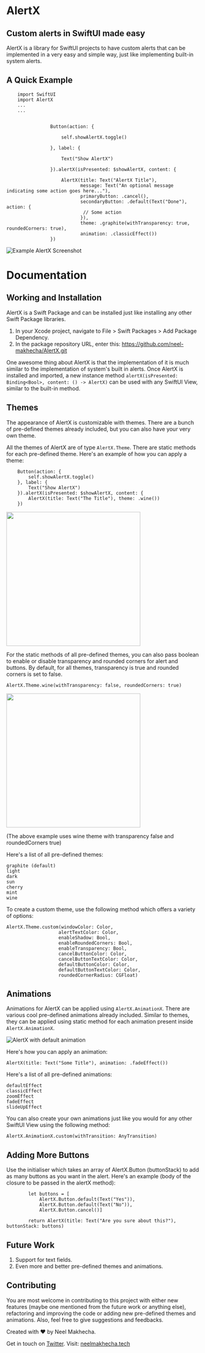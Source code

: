 # AlertX

## Custom alerts in SwiftUI made easy

AlertX is a library for SwiftUI projects to have custom alerts that can be implemented in a very easy and simple way, just like implementing built-in system alerts.

## A Quick Example


        import SwiftUI
        import AlertX
        ...
        ...
               
                    
                    Button(action: {
                        
                        self.showAlertX.toggle()
                        
                    }, label: {
                        
                        Text("Show AlertX")
                        
                    }).alertX(isPresented: $showAlertX, content: {
                        
                        AlertX(title: Text("AlertX Title"),
                               message: Text("An optional message indicating some action goes here..."),
                               primaryButton: .cancel(),
                               secondaryButton: .default(Text("Done"), action: {
                                // Some action
                               }),
                               theme: .graphite(withTransparency: true, roundedCorners: true),
                               animation: .classicEffect())
                    })
                    
        
![Example AlertX Screenshot](https://neelmakhecha.tech/assets/files/alertX_documentation_image1.gif)

# Documentation

## Working and Installation

AlertX is a Swift Package and can be installed just like installing any other Swift Package libraries.

1. In your Xcode project, navigate to File > Swift Packages > Add Package Dependency.
2. In the package repository URL, enter this: https://github.com/neel-makhecha/AlertX.git

One awesome thing about AlertX is that the implementation of it is much similar to the implementation of system's built in alerts. Once AlertX is installed and imported, a new instance method `alertX(isPresented: Binding<Bool>, content: () -> AlertX)` can be used with any SwiftUI View, similar to the built-in method.


## Themes

The appearance of AlertX is customizable with themes. There are a bunch of pre-defined themes already included, but you can also have your very own theme.

All the themes of AlertX are of type `AlertX.Theme`. There are static methods for each pre-defined theme. Here's an example of how you can apply a theme:

        Button(action: {
            self.showAlertX.toggle()
        }, label: {
            Text("Show AlertX")
        }).alertX(isPresented: $showAlertX, content: {
            AlertX(title: Text("The Title"), theme: .wine())
        })

<img src="https://neelmakhecha.tech/assets/files/alertX_documentation_image2.png" width=350>


For the static methods of all pre-defined themes, you can also pass boolean to enable or disable transparency and rounded corners for alert and buttons. By default, for all themes, transparency is true and rounded corners is set to false.

    AlertX.Theme.wine(withTransparency: false, roundedCorners: true)

<img src="https://neelmakhecha.tech/assets/files/alertX_documentation_image3.png" width=350>

(The above example uses wine theme with transparency false and roundedCorners true)

Here's a list of all pre-defined themes: 

    graphite (default)
    light
    dark
    sun
    cherry
    mint
    wine


To create a custom theme, use the following method which offers a variety of options:

    
    AlertX.Theme.custom(windowColor: Color,
                       alertTextColor: Color,
                       enableShadow: Bool,
                       enableRoundedCorners: Bool,
                       enableTransparency: Bool,
                       cancelButtonColor: Color,
                       cancelButtonTextColor: Color,
                       defaultButtonColor: Color,
                       defaultButtonTextColor: Color,
                       roundedCornerRadius: CGFloat)


## Animations

Animations for AlertX can be applied using `AlertX.AnimationX`. There are various cool pre-defined animations already included. Similar to themes, they can be applied using static method for each animation present inside `AlertX.AnimationX`.

![AlertX with default animation](https://neelmakhecha.tech/assets/files/alertX_documentation_image4.gif)
 
Here's how you can apply an animation:

`AlertX(title: Text("Some Title"), animation: .fadeEffect())`

Here's a list of all pre-defined animations:

    defaultEffect
    classicEffect
    zoomEffect
    fadeEffect
    slideUpEffect

You can also create your own animations just like you would for any other SwiftUI View using the following method:

    AlertX.AnimationX.custom(withTransition: AnyTransition)

## Adding More Buttons

Use the initialiser which takes an array of AlertX.Button (buttonStack) to add as many buttons as you want in the alert. Here's an example (body of the closure to be passed in the alertX method):


            let buttons = [
                AlertX.Button.default(Text("Yes")),
                AlertX.Button.default(Text("No")),
                AlertX.Button.cancel()]
            
            return AlertX(title: Text("Are you sure about this?"), buttonStack: buttons)

## Future Work

1. Support for text fields.
2. Even more and better pre-defined themes and animations.

## Contributing

You are most welcome in contributing to this project with either new features (maybe one mentioned from the future work or anything else), refactoring and improving the code or adding new pre-defined themes and animations. Also, feel free to give suggestions and feedbacks. 


Created with ❤️ by Neel Makhecha.

Get in touch on [Twitter](https://twitter.com/neelmakhecha). Visit: [neelmakhecha.tech](https://neelmakhecha.tech)
